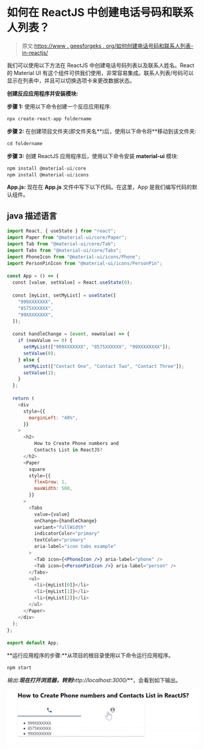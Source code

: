 # 如何在 ReactJS 中创建电话号码和联系人列表？

> 原文:[https://www . geesforgeks . org/如何创建电话号码和联系人列表-in-reactjs/](https://www.geeksforgeeks.org/how-to-create-phone-numbers-and-contacts-list-in-reactjs/)

我们可以使用以下方法在 ReactJS 中创建电话号码列表以及联系人姓名。React 的 Material UI 有这个组件可供我们使用，非常容易集成。联系人列表/号码可以显示在列表中，并且可以切换选项卡来更改数据状态。

**创建反应应用程序并安装模块:**

**步骤 1:** 使用以下命令创建一个反应应用程序:

```jsx
npx create-react-app foldername
```

**步骤 2:** 在创建项目文件夹(即文件夹名**)后，使用以下命令将**移动到该文件夹:

```jsx
cd foldername
```

**步骤 3:** 创建 ReactJS 应用程序后，使用以下命令安装 **material-ui** 模块:

```jsx
npm install @material-ui/core
npm install @material-ui/icons
```

**App.js:** 现在在 **App.js** 文件中写下以下代码。在这里，App 是我们编写代码的默认组件。

## java 描述语言

```jsx
import React, { useState } from "react";
import Paper from "@material-ui/core/Paper";
import Tab from "@material-ui/core/Tab";
import Tabs from "@material-ui/core/Tabs";
import PhoneIcon from "@material-ui/icons/Phone";
import PersonPinIcon from "@material-ui/icons/PersonPin";

const App = () => {
  const [value, setValue] = React.useState(0);

  const [myList, setMyList] = useState([
    "999XXXXXXX",
    "8575XXXXXX",
    "99XXXXXXXX",
  ]);

  const handleChange = (event, newValue) => {
    if (newValue == 0) {
      setMyList(["999XXXXXXX", "8575XXXXXX", "99XXXXXXXX"]);
      setValue(0);
    } else {
      setMyList(["Contact One", "Contact Two", "Contact Three"]);
      setValue(1);
    }
  };

  return (
    <div
      style={{
        marginLeft: "40%",
      }}
    >
      <h2>
          How to Create Phone numbers and 
          Contacts List in ReactJS?
      </h2>
      <Paper
        square
        style={{
          flexGrow: 1,
          maxWidth: 500,
        }}
      >
        <Tabs
          value={value}
          onChange={handleChange}
          variant="fullWidth"
          indicatorColor="primary"
          textColor="primary"
          aria-label="icon tabs example"
        >
          <Tab icon={<PhoneIcon />} aria-label="phone" />
          <Tab icon={<PersonPinIcon />} aria-label="person" />
        </Tabs>
        <ul>
          <li>{myList[0]}</li>
          <li>{myList[1]}</li>
          <li>{myList[2]}</li>
        </ul>
      </Paper>
    </div>
  );
};

export default App;
```

**运行应用程序的步骤:**从项目的根目录使用以下命令运行应用程序。

```jsx
npm start
```

**输出:**现在打开浏览器，转到***http://localhost:3000/***，会看到如下输出。

![](img/603ddb254796a9ac25c79e0991993440.png)